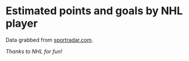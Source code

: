 # Estimated points and goals by NHL player

Data grabbed from [sportradar.com](https://developer.sportradar.com/docs/read/hockey/NHL_v7).

*Thanks to NHL for fun!*
